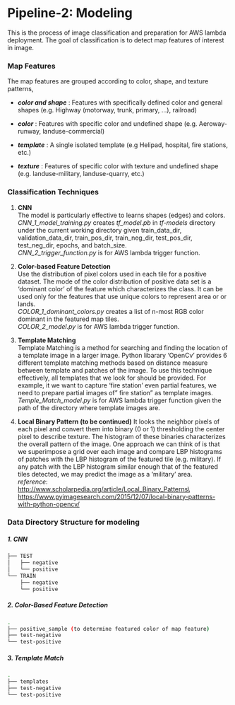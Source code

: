 # Pipeline-2: Modeling 
This is the process of image classification and preparation for AWS lambda deployment.
The goal of classification is to detect map features of interest in image.

### Map Features
The map features are grouped according to color, shape, and texture patterns,
* _**color and shape**_ : Features with specifically defined color and general shapes 
    (e.g. Highway (motorway, trunk, primary, …), railroad)
* _**color**_ : Features with specific color and undefined shape 
    (e.g. Aeroway-runway, landuse-commercial)
* _**template**_ : A single isolated template (e.g Helipad, hospital, fire stations, etc.)

* _**texture**_ :  Features of specific color with texture and undefined shape 
    (e.g. landuse-military, landuse-quarry, etc.)
    
    
### Classification Techniques
1.	**CNN**\
The model is particularly effective to learns shapes (edges) and colors.\
_CNN_1_model_training.py_ creates _tf_model.pb_ in _tf-models_ directory under the current working directory 
given train_data_dir, validation_data_dir, train_pos_dir, train_neg_dir, test_pos_dir, test_neg_dir,
epochs, and batch_size.\
_CNN_2_trigger_function.py_ is for AWS lambda trigger function.

2.	**Color-based Feature Detection**\
Use the distribution of pixel colors used in each tile for a positive dataset. 
The mode of the color distribution of positive data set is a ‘dominant color’ of the feature 
which characterizes the class. 
It can be used only for the features that use unique colors to represent area or or lands.\
_COLOR_1_dominant_colors.py_ creates a list of n-most RGB color dominant in the featured map tiles.\
_COLOR_2_model.py_ is for AWS lambda trigger function.

3.	**Template Matching**\
Template Matching is a method for searching and finding the location of a template image in a larger image.
Python libarary ‘OpenCv’ provides 6 different template matching methods based on distance measure between 
template and patches of the image. To use this technique effectively, all templates that we look for should be provided. 
For example, it we want to capture ‘fire station’ even partial features, 
we need to prepare partial images of” fire station” as template images.\
_Temple_Match_model.py_ is for AWS lambda trigger function given the path of the directory 
where template images are.

4. **Local Binary Pattern (to be continued)**
It looks the neighbor pixels of each pixel and convert them into binary (0 or 1) thresholding 
the center pixel to describe texture. The histogram of these binaries characterizes the overall pattern 
of the image. One approach we can think of is that we superimpose a grid over each image and 
compare LBP histograms of patches with the LBP histogram of the featured tile (e.g. military). 
If any patch with the LBP histogram similar enough that of the featured tiles detected, 
we may predict the image as a ‘military’ area.    
_reference_: \
http://www.scholarpedia.org/article/Local_Binary_Patterns\
https://www.pyimagesearch.com/2015/12/07/local-binary-patterns-with-python-opencv/


### Data Directory Structure for modeling
##### 1. CNN
```bash
├── TEST
│   ├── negative
│   └── positive
└── TRAIN
    ├── negative
    └── positive
```
##### 2. Color-Based Feature Detection
```bash
.
├── positive_sample (to determine featured color of map feature)
├── test-negative
└── test-positive
```

##### 3. Template Match
```bash
.
├── templates
├── test-negative
└── test-positive
```